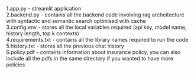 1.app.py - streamlit application  
2.backend.py - contains all the backend code involving rag archeitecture with syntactic and semantic search optimised with cache  
3.config.env - stores all the local variables required (api key, model name, history length, top k contexts)   
4.requirements.txt - contains all the library names required to run the code  
5.history.txt - stores all the previous chat history  
6.policy.pdf - contains information about insurance policy, you can also include all the pdfs in the same directory if you wanted to have more policies

